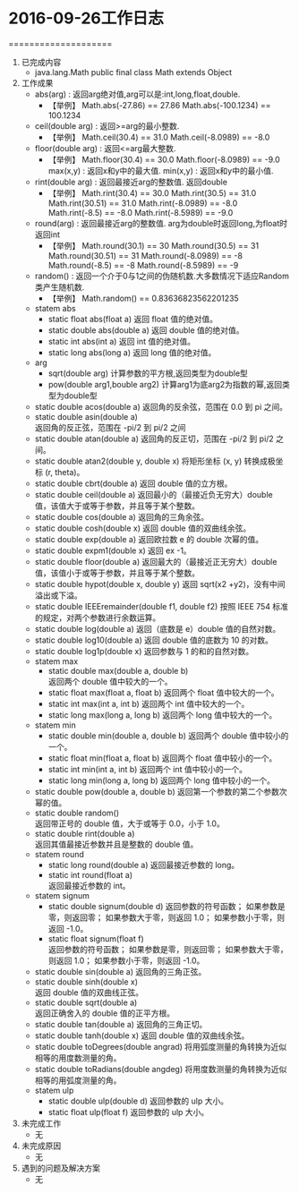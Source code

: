 # 2016-09-26工作日志
====================
 
1. 已完成内容
    * java.lang.Math
      public final class Math extends Object
2. 工作成果
    * abs(arg) : 返回arg绝对值,arg可以是:int,long,float,double.
       * 【举例】 Math.abs(-27.86)            == 27.86
              Math.abs(-100.1234)    ==  100.1234
    * ceil(double arg) : 返回>=arg的最小整数.
       * 【举例】 Math.ceil(30.4)         == 31.0
              Math.ceil(-8.0989)   == -8.0 
    * floor(double arg) : 返回<=arg最大整数.
       * 【举例】 Math.floor(30.4)        == 30.0
              Math.floor(-8.0989)   == -9.0
              max(x,y) : 返回x和y中的最大值. 
              min(x,y) : 返回x和y中的最小值.
    * rint(double arg) : 返回最接近arg的整数值. 返回double
       * 【举例】 Math.rint(30.4)         == 30.0
              Math.rint(30.5)        == 31.0
              Math.rint(30.51)      == 31.0
              Math.rint(-8.0989)   == -8.0
              Math.rint(-8.5)         == -8.0
              Math.rint(-8.5989)   == -9.0
    * round(arg) : 返回最接近arg的整数值.   arg为double时返回long,为float时返回int
       * 【举例】 Math.round(30.1)         == 30
              Math.round(30.5)        == 31
              Math.round(30.51)      == 31
              Math.round(-8.0989)   == -8
              Math.round(-8.5)         == -8
              Math.round(-8.5989)   == -9
    * random() : 返回一个介于0与1之间的伪随机数.大多数情况下适应Random类产生随机数.
       * 【举例】 Math.random()   == 0.83636823562201235
    * statem abs
        * static float abs(float a) 
          返回 float 值的绝对值。
        * static double abs(double a) 
          返回 double 值的绝对值。
        * static int abs(int a) 
           返回 int 值的绝对值。
        * static long abs(long a) 
          返回 long 值的绝对值。
    * arg
        * sqrt(double arg) 
          计算参数的平方根,返回类型为double型 
        * pow(double arg1,bouble arg2) 
          计算arg1为底arg2为指数的幂,返回类型为double型
    * static double acos(double a) 
      返回角的反余弦，范围在 0.0 到 pi 之间。
    * static double asin(double a)   
      返回角的反正弦，范围在 -pi/2 到 pi/2 之间
    * static double atan(double a) 
      返回角的反正切，范围在 -pi/2 到 pi/2 之间。
    * static double atan2(double y, double x) 
      将矩形坐标 (x, y) 转换成极坐标 (r, theta)。
    * static double cbrt(double a) 
      返回 double 值的立方根。
    * static double ceil(double a) 
      返回最小的（最接近负无穷大）double 值，该值大于或等于参数，并且等于某个整数。
    * static double cos(double a) 
      返回角的三角余弦。
    * static double cosh(double x) 
      返回 double 值的双曲线余弦。
    * static double exp(double a) 
      返回欧拉数 e 的 double 次幂的值。
    * static double expm1(double x) 
      返回 ex -1。
    * static double floor(double a) 
      返回最大的（最接近正无穷大）double 值，该值小于或等于参数，并且等于某个整数。
    * static double hypot(double x, double y) 
      返回 sqrt(x2 +y2)，没有中间溢出或下溢。
    * static double IEEEremainder(double f1, double f2) 
      按照 IEEE 754 标准的规定，对两个参数进行余数运算。
    * static double log(double a) 
      返回（底数是 e）double 值的自然对数。
    * static double log10(double a) 
      返回 double 值的底数为 10 的对数。
    * static double log1p(double x) 
      返回参数与 1 的和的自然对数。
    * statem max
        * static double max(double a, double b)  
          返回两个 double 值中较大的一个。
        * static float max(float a, float b) 
          返回两个 float 值中较大的一个。
        * static int max(int a, int b) 
          返回两个 int 值中较大的一个。
        * static long max(long a, long b) 
          返回两个 long 值中较大的一个。
    * statem min
        * static double min(double a, double b) 
          返回两个 double 值中较小的一个。
        * static float min(float a, float b) 
          返回两个 float 值中较小的一个。
        * static int min(int a, int b) 
          返回两个 int 值中较小的一个。
        * static long min(long a, long b) 
          返回两个 long 值中较小的一个。
    * static double pow(double a, double b) 
      返回第一个参数的第二个参数次幂的值。
    * static double random()     
      返回带正号的 double 值，大于或等于 0.0，小于 1.0。
    * static double rint(double a)    
      返回其值最接近参数并且是整数的 double 值。
    * statem round
        * static long round(double a) 
          返回最接近参数的 long。
        * static int round(float a)    
          返回最接近参数的 int。
    * statem signum
        * static double signum(double d) 
          返回参数的符号函数；
          如果参数是零，则返回零；
          如果参数大于零，则返回 1.0；
          如果参数小于零，则返回 -1.0。
        * static float signum(float f)     
          返回参数的符号函数；
          如果参数是零，则返回零；
          如果参数大于零，则返回 1.0；
          如果参数小于零，则返回 -1.0。
    * static double sin(double a) 
      返回角的三角正弦。
    * static double sinh(double x)     
      返回 double 值的双曲线正弦。
    * static double sqrt(double a)      
      返回正确舍入的 double 值的正平方根。
    * static double tan(double a) 
      返回角的三角正切。
    * static double tanh(double x) 
      返回 double 值的双曲线余弦。
    * static double toDegrees(double angrad) 
      将用弧度测量的角转换为近似相等的用度数测量的角。
    * static double toRadians(double angdeg) 
      将用度数测量的角转换为近似相等的用弧度测量的角。
    * statem ulp
        * static double ulp(double d) 
          返回参数的 ulp 大小。
        * static float ulp(float f) 
          返回参数的 ulp 大小。
3. 未完成工作
    * 无
4. 未完成原因
    * 无
5. 遇到的问题及解决方案
    * 无
